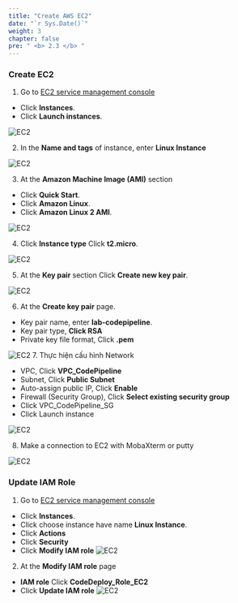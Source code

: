 ```yaml
---
title: "Create AWS EC2"
date: "`r Sys.Date()`"
weight: 3
chapter: false
pre: " <b> 2.3 </b> "
---
```


### Create EC2

1. Go to [EC2 service management console](https://ap-southeast-1.console.aws.amazon.com/ec2/home)

- Click **Instances**.
- Click **Launch instances**.

![EC2](/images/2.prerequisite/001-createec2.png)

2. In the **Name and tags** of instance, enter **Linux Instance**

![EC2](/images/2.prerequisite/002-createec2.png)

3. At the **Amazon Machine Image (AMI)** section

- Click **Quick Start**.
- Click **Amazon Linux**.
- Click **Amazon Linux 2 AMI**.

![EC2](/images/2.prerequisite/003-createec2.png)

4. Click **Instance type** Click **t2.micro**.

![EC2](/images/2.prerequisite/004-createec2.png)

5. At the **Key pair** section Click **Create new key pair**.

![EC2](/images/2.prerequisite/001-createkeypair.png)

6. At the **Create key pair** page.

- Key pair name, enter **lab-codepipeline**.
- Key pair type, **Click RSA**
- Private key file format, Click **.pem**

![EC2](/images/2.prerequisite/002-createkeypair.png) 7. Thực hiện cấu hình Network

- VPC, Click **VPC_CodePipeline**
- Subnet, Click **Public Subnet**
- Auto-assign public IP, Click **Enable**
- Firewall (Security Group), Click **Select existing security group**
- Click VPC_CodePipeline_SG
- Click Launch instance

![EC2](/images/2.prerequisite/005-createec2.png)

8. Make a connection to EC2 with MobaXterm or putty

![EC2](/images/2.prerequisite/001-connectec2.png)

### Update IAM Role

1. Go to [EC2 service management console](https://ap-southeast-1.console.aws.amazon.com/ec2/home)

- Click **Instances**.
- Click choose instance have name **Linux Instance**.
- Click **Actions**
- Click **Security**
- Click **Modify IAM role**
  ![EC2](/images/2.prerequisite/001-updateiamec2.png)

2. At the **Modify IAM role** page

- **IAM role** Click **CodeDeploy_Role_EC2**
- Click **Update IAM role**
  ![EC2](/images/2.prerequisite/002-updateiamec2.png)
